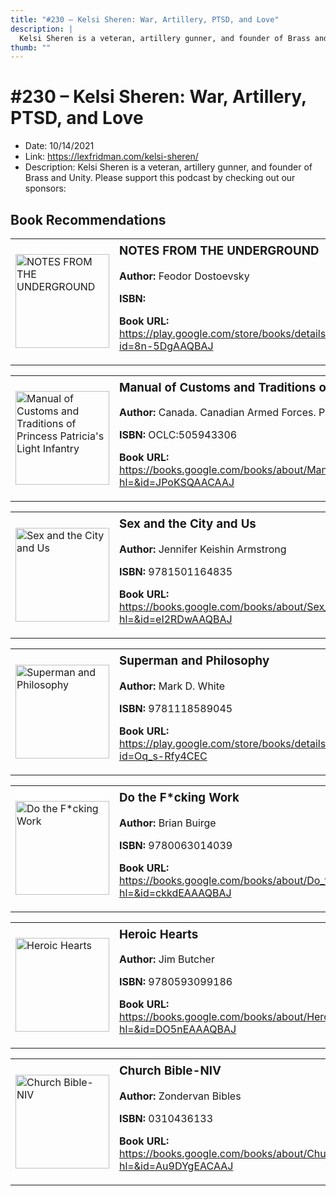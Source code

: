 ```yaml
---
title: "#230 – Kelsi Sheren: War, Artillery, PTSD, and Love"
description: |
  Kelsi Sheren is a veteran, artillery gunner, and founder of Brass and Unity. Please support this podcast by checking out our sponsors:"
thumb: ""
---
```


# #230 – Kelsi Sheren: War, Artillery, PTSD, and Love

  - Date: 10/14/2021
  - Link: https://lexfridman.com/kelsi-sheren/
  - Description: Kelsi Sheren is a veteran, artillery gunner, and founder of Brass and Unity. Please support this podcast by checking out our sponsors:

## Book Recommendations

<table style="border: none;"><tr style="border: none;"><td style="border: none;"><img src="https://books.google.com/books/content?id=8n-5DgAAQBAJ&printsec=frontcover&img=1&zoom=1&edge=curl&source=gbs_api" alt="NOTES FROM THE UNDERGROUND" width="150" style="vertical-align: top;"></td><td style="border: none; vertical-align: top;"><h3 style='margin-top: 5'>NOTES FROM THE UNDERGROUND</h3><p><strong>Author:</strong> Feodor Dostoevsky</p><p><strong>ISBN:</strong> </p><p><strong>Book URL:</strong> <a href="https://play.google.com/store/books/details?id=8n-5DgAAQBAJ">https://play.google.com/store/books/details?id=8n-5DgAAQBAJ</a></p></td></tr></table>
<table style="border: none;"><tr style="border: none;"><td style="border: none;"><img src="None" alt="Manual of Customs and Traditions of Princess Patricia's Light Infantry" width="150" style="vertical-align: top;"></td><td style="border: none; vertical-align: top;"><h3 style='margin-top: 5'>Manual of Customs and Traditions of Princess Patricia's Light Infantry</h3><p><strong>Author:</strong> Canada. Canadian Armed Forces. Princess Patricia's Canadian Light Infantry</p><p><strong>ISBN:</strong> OCLC:505943306</p><p><strong>Book URL:</strong> <a href="https://books.google.com/books/about/Manual_of_Customs_and_Traditions_of_Prin.html?hl=&id=JPoKSQAACAAJ">https://books.google.com/books/about/Manual_of_Customs_and_Traditions_of_Prin.html?hl=&id=JPoKSQAACAAJ</a></p></td></tr></table>
<table style="border: none;"><tr style="border: none;"><td style="border: none;"><img src="https://books.google.com/books/content?id=eI2RDwAAQBAJ&printsec=frontcover&img=1&zoom=1&edge=curl&source=gbs_api" alt="Sex and the City and Us" width="150" style="vertical-align: top;"></td><td style="border: none; vertical-align: top;"><h3 style='margin-top: 5'>Sex and the City and Us</h3><p><strong>Author:</strong> Jennifer Keishin Armstrong</p><p><strong>ISBN:</strong> 9781501164835</p><p><strong>Book URL:</strong> <a href="https://books.google.com/books/about/Sex_and_the_City_and_Us.html?hl=&id=eI2RDwAAQBAJ">https://books.google.com/books/about/Sex_and_the_City_and_Us.html?hl=&id=eI2RDwAAQBAJ</a></p></td></tr></table>
<table style="border: none;"><tr style="border: none;"><td style="border: none;"><img src="https://books.google.com/books/content?id=Oq_s-Rfy4CEC&printsec=frontcover&img=1&zoom=1&edge=curl&source=gbs_api" alt="Superman and Philosophy" width="150" style="vertical-align: top;"></td><td style="border: none; vertical-align: top;"><h3 style='margin-top: 5'>Superman and Philosophy</h3><p><strong>Author:</strong> Mark D. White</p><p><strong>ISBN:</strong> 9781118589045</p><p><strong>Book URL:</strong> <a href="https://play.google.com/store/books/details?id=Oq_s-Rfy4CEC">https://play.google.com/store/books/details?id=Oq_s-Rfy4CEC</a></p></td></tr></table>
<table style="border: none;"><tr style="border: none;"><td style="border: none;"><img src="https://books.google.com/books/content?id=ckkdEAAAQBAJ&printsec=frontcover&img=1&zoom=1&edge=curl&source=gbs_api" alt="Do the F*cking Work" width="150" style="vertical-align: top;"></td><td style="border: none; vertical-align: top;"><h3 style='margin-top: 5'>Do the F*cking Work</h3><p><strong>Author:</strong> Brian Buirge</p><p><strong>ISBN:</strong> 9780063014039</p><p><strong>Book URL:</strong> <a href="https://books.google.com/books/about/Do_the_F_cking_Work.html?hl=&id=ckkdEAAAQBAJ">https://books.google.com/books/about/Do_the_F_cking_Work.html?hl=&id=ckkdEAAAQBAJ</a></p></td></tr></table>
<table style="border: none;"><tr style="border: none;"><td style="border: none;"><img src="https://books.google.com/books/content?id=DO5nEAAAQBAJ&printsec=frontcover&img=1&zoom=1&edge=curl&source=gbs_api" alt="Heroic Hearts" width="150" style="vertical-align: top;"></td><td style="border: none; vertical-align: top;"><h3 style='margin-top: 5'>Heroic Hearts</h3><p><strong>Author:</strong> Jim Butcher</p><p><strong>ISBN:</strong> 9780593099186</p><p><strong>Book URL:</strong> <a href="https://books.google.com/books/about/Heroic_Hearts.html?hl=&id=DO5nEAAAQBAJ">https://books.google.com/books/about/Heroic_Hearts.html?hl=&id=DO5nEAAAQBAJ</a></p></td></tr></table>
<table style="border: none;"><tr style="border: none;"><td style="border: none;"><img src="https://books.google.com/books/content?id=Au9DYgEACAAJ&printsec=frontcover&img=1&zoom=1&source=gbs_api" alt="Church Bible-NIV" width="150" style="vertical-align: top;"></td><td style="border: none; vertical-align: top;"><h3 style='margin-top: 5'>Church Bible-NIV</h3><p><strong>Author:</strong> Zondervan Bibles</p><p><strong>ISBN:</strong> 0310436133</p><p><strong>Book URL:</strong> <a href="https://books.google.com/books/about/Church_Bible_NIV.html?hl=&id=Au9DYgEACAAJ">https://books.google.com/books/about/Church_Bible_NIV.html?hl=&id=Au9DYgEACAAJ</a></p></td></tr></table>
